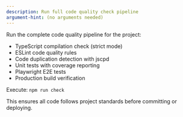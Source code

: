 ```yaml
---
description: Run full code quality check pipeline
argument-hint: (no arguments needed)
---
```


Run the complete code quality pipeline for the project:

- TypeScript compilation check (strict mode)
- ESLint code quality rules
- Code duplication detection with jscpd
- Unit tests with coverage reporting
- Playwright E2E tests
- Production build verification

Execute: `npm run check`

This ensures all code follows project standards before committing or deploying.